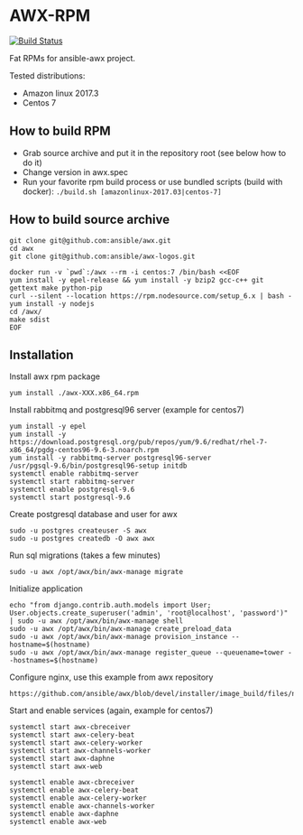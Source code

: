 # AWX-RPM

[![Build Status](https://travis-ci.org/subuk/awx-rpm.svg?branch=master)](https://travis-ci.org/subuk/awx-rpm)

Fat RPMs for ansible-awx project.

Tested distributions:
- Amazon linux 2017.3
- Centos 7

## How to build RPM

- Grab source archive and put it in the repository root (see below how to do it)
- Change version in awx.spec
- Run your favorite rpm build process or use bundled scripts (build with docker): `./build.sh [amazonlinux-2017.03|centos-7]`

## How to build source archive

    git clone git@github.com:ansible/awx.git
    cd awx
    git clone git@github.com:ansible/awx-logos.git

    docker run -v `pwd`:/awx --rm -i centos:7 /bin/bash <<EOF
    yum install -y epel-release && yum install -y bzip2 gcc-c++ git gettext make python-pip
    curl --silent --location https://rpm.nodesource.com/setup_6.x | bash -
    yum install -y nodejs
    cd /awx/
    make sdist
    EOF

## Installation

Install awx rpm package

    yum install ./awx-XXX.x86_64.rpm

Install rabbitmq and postgresql96 server (example for centos7)

    yum install -y epel
    yum install -y https://download.postgresql.org/pub/repos/yum/9.6/redhat/rhel-7-x86_64/pgdg-centos96-9.6-3.noarch.rpm
    yum install -y rabbitmq-server postgresql96-server
    /usr/pgsql-9.6/bin/postgresql96-setup initdb
    systemctl enable rabbitmq-server
    systemctl start rabbitmq-server
    systemctl enable postgresql-9.6
    systemctl start postgresql-9.6

Create postgresql database and user for awx

    sudo -u postgres createuser -S awx
    sudo -u postgres createdb -O awx awx

Run sql migrations (takes a few minutes)

    sudo -u awx /opt/awx/bin/awx-manage migrate

Initialize application

    echo "from django.contrib.auth.models import User; User.objects.create_superuser('admin', 'root@localhost', 'password')" | sudo -u awx /opt/awx/bin/awx-manage shell
    sudo -u awx /opt/awx/bin/awx-manage create_preload_data
    sudo -u awx /opt/awx/bin/awx-manage provision_instance --hostname=$(hostname)
    sudo -u awx /opt/awx/bin/awx-manage register_queue --queuename=tower --hostnames=$(hostname)

Configure nginx, use this example from awx repository

    https://github.com/ansible/awx/blob/devel/installer/image_build/files/nginx.conf

Start and enable services (again, example for centos7)

    systemctl start awx-cbreceiver
    systemctl start awx-celery-beat
    systemctl start awx-celery-worker
    systemctl start awx-channels-worker
    systemctl start awx-daphne
    systemctl start awx-web

    systemctl enable awx-cbreceiver
    systemctl enable awx-celery-beat
    systemctl enable awx-celery-worker
    systemctl enable awx-channels-worker
    systemctl enable awx-daphne
    systemctl enable awx-web
